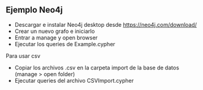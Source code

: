 ## Ejemplo Neo4j

* Descargar e instalar Neo4j desktop desde https://neo4j.com/download/
* Crear un nuevo grafo e iniciarlo
* Entrar a manage y open browser
* Ejecutar los queries de Example.cypher

Para usar csv
* Copiar los archivos .csv en la carpeta import de la base de datos (manage > open folder)
* Ejecutar queries del archivo CSVImport.cypher
